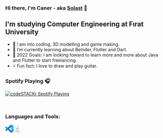 ### Hi there, I'm Caner - aka [Solast][website] 👋

## I'm studying Computer Engineering at Fırat University

- 🔭 I am into coding, 3D modelling and game making.
- 🌱 I’m currently learning about Belnder, Flutter and Dart.
- 🥅 2022 Goals: I am looking foward to learn more and more about Java and Flutter to start freelancing.
- ⚡ Fun fact: I love to draw and play guitar.

### Spotify Playing 🎧

[<img src="https://cdn-icons-png.flaticon.com/512/2111/2111624.png" alt="codeSTACKr Spotify Playing" width="350" />](https://open.spotify.com/playlist/6EV5WCkFfG8JgC4xKwtCGu)

<br />

### Languages and Tools:

[<img align="left" alt="Visual Studio Code" width="26px" src="https://raw.githubusercontent.com/github/explore/80688e429a7d4ef2fca1e82350fe8e3517d3494d/topics/visual-studio-code/visual-studio-code.png" />][webpagevs]
[<img align="left" alt="Java" width="26px" src="https://raw.githubusercontent.com/github/explore/5b3600551e122a3277c2c5368af2ad5725ffa9a1/topics/java/java.png" />][webpagejava]

</details>

[website]: https://www.instagram.com/1solast/
[webpagevs]: https://code.visualstudio.com
[webpagejava]: https://www.java.com/tr/
